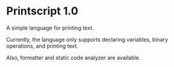 # Printscript 1.0
A simple language for printing text.

Currently, the language only supports declaring variables, binary operations, and printing text.

Also, formatter and static code analyzer are available.